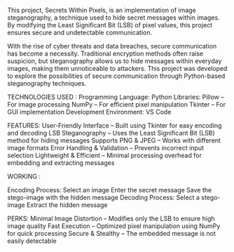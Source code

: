 This project, Secrets Within Pixels, is an implementation of image steganography, a technique used to hide secret messages within images. By modifying the Least Significant Bit (LSB) of pixel values, this project ensures secure and undetectable communication.

With the rise of cyber threats and data breaches, secure communication has become a necessity. Traditional encryption methods often raise suspicion, but steganography allows us to hide messages within everyday images, making them unnoticeable to attackers. This project was developed to explore the possibilities of secure communication through Python-based steganography techniques.

TECHNOLOGIES USED :
Programming Language: Python
Libraries:
Pillow – For image processing
NumPy – For efficient pixel manipulation
Tkinter – For GUI implementation
Development Environment: VS Code

FEATURES:
User-Friendly Interface – Built using Tkinter for easy encoding and decoding
LSB Steganography – Uses the Least Significant Bit (LSB) method for hiding messages
Supports PNG & JPEG – Works with different image formats
Error Handling & Validation – Prevents incorrect input selection
Lightweight & Efficient – Minimal processing overhead for embedding and extracting messages

WORKING :

Encoding Process:
Select an image
Enter the secret message
Save the stego-image with the hidden message
Decoding Process:
Select a stego-image
Extract the hidden message

PERKS:
Minimal Image Distortion – Modifies only the LSB to ensure high image quality
Fast Execution – Optimized pixel manipulation using NumPy for quick processing
Secure & Stealthy – The embedded message is not easily detectable
